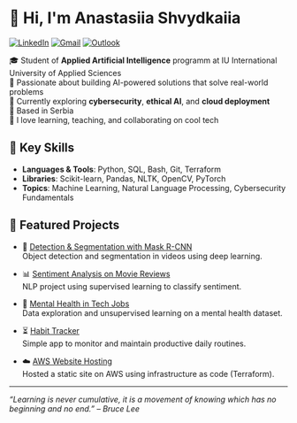 # 👋 Hi, I'm Anastasiia Shvydkaiia

[![LinkedIn](https://img.shields.io/badge/-LinkedIn-blue?style=flat&logo=Linkedin&logoColor=white)](https://www.linkedin.com/in/anastasiashvydkaia/)
[![Gmail](https://img.shields.io/badge/-Gmail-c14438?style=flat&logo=Gmail&logoColor=white)](mailto:swiftstacy17@gmail.com)
[![Outlook](https://img.shields.io/badge/-Outlook-0078D4?style=flat&logo=Microsoft-Outlook&logoColor=white)](mailto:anastasiia.shvydkaia@iu-study.org)

🎓 Student of **Applied Artificial Intelligence** programm at IU International University of Applied Sciences \
🤖 Passionate about building AI-powered solutions that solve real-world problems  
🌱 Currently exploring **cybersecurity**, **ethical AI**, and **cloud deployment**  
📍 Based in Serbia  
💬 I love learning, teaching, and collaborating on cool tech

## 🧠 Key Skills
- **Languages & Tools**: Python, SQL, Bash, Git, Terraform  
- **Libraries**: Scikit-learn, Pandas, NLTK, OpenCV, PyTorch  
- **Topics**: Machine Learning, Natural Language Processing, Cybersecurity Fundamentals

## 🚀 Featured Projects

- 🎥 [Detection & Segmentation with Mask R-CNN](https://github.com/AnastasiaShvydkaiia/Detection-and-Segmentation-with-Mask-R-CNN)  
  Object detection and segmentation in videos using deep learning.

- 📊 [Sentiment Analysis on Movie Reviews](https://github.com/AnastasiaShvydkaiia/Sentiment-Analysis-on-Movie-Reviews)  
  NLP project using supervised learning to classify sentiment.

- 🧠 [Mental Health in Tech Jobs](https://github.com/AnastasiaShvydkaiia/Mental-Health-in-Technology-related-Jobs)  
  Data exploration and unsupervised learning on a mental health dataset.

- ⏳ [Habit Tracker](https://github.com/AnastasiaShvydkaiia/Habit-Tracker)  
  Simple app to monitor and maintain productive daily routines.

- ☁️ [AWS Website Hosting](https://github.com/AnastasiaShvydkaiia/AWS-website)  
  Hosted a static site on AWS using infrastructure as code (Terraform).

---

*“Learning is never cumulative, it is a movement of knowing which has no beginning and no end.” – Bruce Lee*
